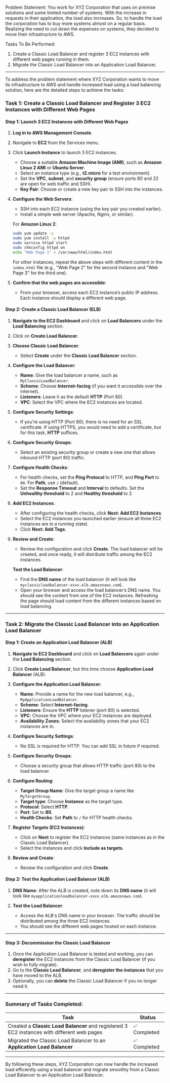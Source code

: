  Problem Statement:
 You work for XYZ Corporation that uses on premise solutions and some limited number of systems. With the increase in requests in their application, the load also increases. So, to handle the load the corporation has to buy more systems almost on a regular basis. Realizing the need to cut down the expenses on systems, they decided to move their infrastructure to AWS.
 
 Tasks To Be Performed:
 1. Create a Classic Load Balancer and register 3 EC2 instances with different web pages running in them.
 2. Migrate the Classic Load Balancer into an Application Load Balancer.

 ---
To address the problem statement where XYZ Corporation wants to move its infrastructure to AWS and handle increased load using a load balancing solution, here are the detailed steps to achieve the tasks:

### **Task 1: Create a Classic Load Balancer and Register 3 EC2 Instances with Different Web Pages**

#### **Step 1: Launch 3 EC2 Instances with Different Web Pages**

1. **Log in to AWS Management Console**.

2. Navigate to **EC2** from the Services menu.

3. Click **Launch Instance** to launch 3 EC2 instances.

   - Choose a suitable **Amazon Machine Image (AMI)**, such as **Amazon Linux 2 AMI** or **Ubuntu Server**.
   - Select an instance type (e.g., **t2.micro** for a test environment).
   - Set the **VPC**, **subnet**, and **security group** (ensure ports 80 and 22 are open for web traffic and SSH).
   - **Key Pair**: Choose or create a new key pair to SSH into the instances.

4. **Configure the Web Servers**:

   - SSH into each EC2 instance (using the key pair you created earlier).
   - Install a simple web server (Apache, Nginx, or similar).

   For **Amazon Linux 2**:

   ```bash
   sudo yum update -y
   sudo yum install -y httpd
   sudo service httpd start
   sudo chkconfig httpd on
   echo "Web Page 1" > /var/www/html/index.html
   ```

   For other instances, repeat the above steps with different content in the `index.html` file (e.g., "Web Page 2" for the second instance and "Web Page 3" for the third one).

5. **Confirm that the web pages are accessible**:

   - From your browser, access each EC2 instance’s public IP address. Each instance should display a different web page.

#### **Step 2: Create a Classic Load Balancer (ELB)**

1. **Navigate to the EC2 Dashboard** and click on **Load Balancers** under the **Load Balancing** section.

2. Click on **Create Load Balancer**.

3. **Choose Classic Load Balancer**:

   - Select **Create** under the **Classic Load Balancer** section.

4. **Configure the Load Balancer**:

   - **Name**: Give the load balancer a name, such as `MyClassicLoadBalancer`.
   - **Scheme**: Choose **Internet-facing** (if you want it accessible over the internet).
   - **Listeners**: Leave it as the default **HTTP** (Port 80).
   - **VPC**: Select the VPC where the EC2 instances are located.

5. **Configure Security Settings**:

   - If you're using HTTP (Port 80), there is no need for an SSL certificate. If using HTTPS, you would need to add a certificate, but for this task, **HTTP** suffices.

6. **Configure Security Groups**:

   - Select an existing security group or create a new one that allows inbound HTTP (port 80) traffic.

7. **Configure Health Checks**:

   - For health checks, set the **Ping Protocol** to HTTP, and **Ping Port** to `80`. For **Path**, use `/` (default).
   - Set the **Response Timeout** and **Interval** to defaults. Set the **Unhealthy threshold** to 2 and **Healthy threshold** to 2.

8. **Add EC2 Instances**:

   - After configuring the health checks, click **Next: Add EC2 Instances**.
   - Select the EC2 instances you launched earlier (ensure all three EC2 instances are in a running state).
   - Click **Next: Add Tags**.

9. **Review and Create**:

   - Review the configuration and click **Create**. The load balancer will be created, and once ready, it will distribute traffic among the EC2 instances.

   **Test the Load Balancer**:

   - Find the **DNS name** of the load balancer (it will look like `myclassicloadbalancer-xxxx.elb.amazonaws.com`).
   - Open your browser and access the load balancer’s DNS name. You should see the content from one of the EC2 instances. Refreshing the page should load content from the different instances based on load balancing.

---

### **Task 2: Migrate the Classic Load Balancer into an Application Load Balancer**

#### **Step 1: Create an Application Load Balancer (ALB)**

1. **Navigate to EC2 Dashboard** and click on **Load Balancers** again under the **Load Balancing** section.

2. Click **Create Load Balancer**, but this time choose **Application Load Balancer** (ALB).

3. **Configure the Application Load Balancer**:

   - **Name**: Provide a name for the new load balancer, e.g., `MyApplicationLoadBalancer`.
   - **Scheme**: Select **Internet-facing**.
   - **Listeners**: Ensure the **HTTP** listener (port 80) is selected.
   - **VPC**: Choose the VPC where your EC2 instances are deployed.
   - **Availability Zones**: Select the availability zones that your EC2 instances are in.

4. **Configure Security Settings**:

   - No SSL is required for HTTP. You can add SSL in future if required.

5. **Configure Security Groups**:

   - Choose a security group that allows HTTP traffic (port 80) to the load balancer.

6. **Configure Routing**:

   - **Target Group Name**: Give the target group a name like `MyTargetGroup`.
   - **Target type**: Choose **Instance** as the target type.
   - **Protocol**: Select **HTTP**.
   - **Port**: Set to **80**.
   - **Health Checks**: Set **Path** to `/` for HTTP health checks.

7. **Register Targets (EC2 Instances)**:

   - Click on **Next** to register the EC2 instances (same instances as in the Classic Load Balancer).
   - Select the instances and click **Include as targets**.

8. **Review and Create**:

   - Review the configuration and click **Create**.

#### **Step 2: Test the Application Load Balancer (ALB)**

1. **DNS Name**: After the ALB is created, note down its **DNS name** (it will look like `myapplicationloadbalancer-xxxx.elb.amazonaws.com`).

2. **Test the Load Balancer**:

   - Access the ALB's DNS name in your browser. The traffic should be distributed among the three EC2 instances.
   - You should see the different web pages hosted on each instance.

---

#### **Step 3: Decommission the Classic Load Balancer**

1. Once the Application Load Balancer is tested and working, you can **deregister** the EC2 instances from the Classic Load Balancer (if you wish to fully migrate).
2. Go to the **Classic Load Balancer**, and **deregister the instances** that you have moved to the ALB.
3. Optionally, you can **delete** the Classic Load Balancer if you no longer need it.

---

### **Summary of Tasks Completed:**

| Task                                                                                        | Status      |
| ------------------------------------------------------------------------------------------- | ----------- |
| Created a **Classic Load Balancer** and registered 3 EC2 instances with different web pages | ✅ Completed |
| Migrated the Classic Load Balancer to an **Application Load Balancer**                      | ✅ Completed |

---

By following these steps, XYZ Corporation can now handle the increased load efficiently using a load balancer and migrate smoothly from a Classic Load Balancer to an Application Load Balancer.

 
